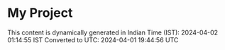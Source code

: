 # My Project

This content is dynamically generated in Indian Time (IST): 2024-04-02 01:14:55 IST
Converted to UTC: 2024-04-01 19:44:56 UTC
